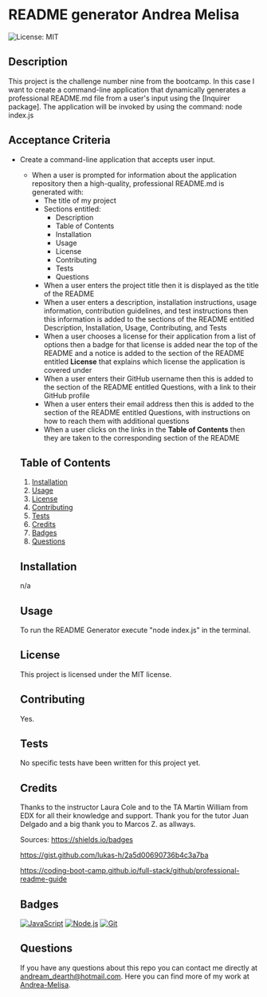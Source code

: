 # README generator Andrea Melisa

  ![License: MIT](https://img.shields.io/badge/License-MIT-yellow.svg)

  ## Description

This project is the challenge number nine from the bootcamp. In this case I want to create a command-line application that dynamically generates a professional README.md file from a user's input using the [Inquirer package]. The application will be invoked by using the command:
node index.js

## Acceptance Criteria

* Create a command-line application that accepts user input.
  * When a user is prompted for information about the application repository then a high-quality, professional README.md is generated with:
    * The title of my project 
    * Sections entitled:
      * Description 
      * Table of Contents 
      * Installation 
      * Usage 
      * License 
      * Contributing 
      * Tests 
      * Questions
    * When a user enters the project title then it is displayed as the title of the README
    * When a user enters a description, installation instructions, usage information, contribution guidelines, and test instructions then this information is added to the sections of the README entitled Description, Installation, Usage, Contributing, and Tests
    * When a user chooses a license for their application from a list of options then a badge for that license is added near the top of the README and a notice is added to the section of the README entitled **License** that explains which license the application is covered under
    * When a user enters their GitHub username then this is added to the section of the README entitled Questions, with a link to their GitHub profile
    * When a user enters their email address then this is added to the section of the README entitled Questions, with instructions on how to reach them with additional questions
    * When a user clicks on the links in the **Table of Contents** then they are taken to the corresponding section of the README

  ## Table of Contents
  1. [Installation](#installation)
  2. [Usage](#usage)
  3. [License](#license)
  4. [Contributing](#contributing)
  5. [Tests](#tests)
  6. [Credits](#credits)
  7. [Badges](#badges)
  8. [Questions](#questions)

  ## Installation
  n/a

  ## Usage
  To run the README Generator execute "node index.js" in the terminal.

  ## License 
  This project is licensed under the MIT license.

  ## Contributing
  Yes.

  ## Tests
  No specific tests have been written for this project yet.

  ## Credits
  Thanks to the instructor Laura Cole and to the TA Martin William from EDX for all their knowledge and support. Thank you for the tutor Juan Delgado and a big thank you to Marcos Z. as allways.

  Sources:
  https://shields.io/badges

  https://gist.github.com/lukas-h/2a5d00690736b4c3a7ba

  https://coding-boot-camp.github.io/full-stack/github/professional-readme-guide

  ## Badges
  [![JavaScript](https://img.shields.io/badge/JavaScript-ES6-yellow)](https://developer.mozilla.org/en-US/docs/Web/JavaScript)
  [![Node.js](https://img.shields.io/badge/Node.js-v14-green)](https://nodejs.org/)
  [![Git](https://img.shields.io/badge/Git-v2.32-blue)](https://git-scm.com/)

  ## Questions
  If you have any questions about this repo you can contact me directly at [andream_dearth@hotmail.com](mailto:andream_dearth@hotmail.com). Here you can find more of my work at [Andrea-Melisa](https://www.github.com/Andrea-Melisa).
